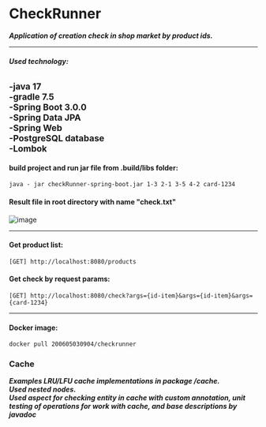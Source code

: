 # CheckRunner
***Application of creation check in shop market by product ids.***
_______

###### ***Used technology:***
<sub>-java 17  
-gradle 7.5  
-Spring Boot 3.0.0  
-Spring Data JPA  
-Spring Web  
-PostgreSQL database  
-Lombok</sub>
-------
#### build project and run jar file from .build/libs folder:
    java - jar checkRunner-spring-boot.jar 1-3 2-1 3-5 4-2 card-1234
#### Result file in root directory with name "check.txt"
![image](https://user-images.githubusercontent.com/86801437/208312948-33de6dd1-04b9-4338-be99-c63f1bddcfba.png)
_______
#### Get product list:
    [GET] http://localhost:8080/products

#### Get check by request params:
    [GET] http://localhost:8080/check?args={id-item}&args={id-item}&args={card-1234}
-------

[comment]: <> (![image]&#40;https://user-images.githubusercontent.com/86801437/208313537-2eb0b5e3-1720-4b12-b0ae-90c9bed978aa.png&#41;)

#### Docker image:
    docker pull 200605030904/checkrunner  

### Cache  
***Examples LRU/LFU cache implementations in package /cache.***  
***Used nested nodes.***  
***Used aspect for checking entity in cache with custom annotation,
unit testing of operations for work with cache, and base descriptions by javadoc***